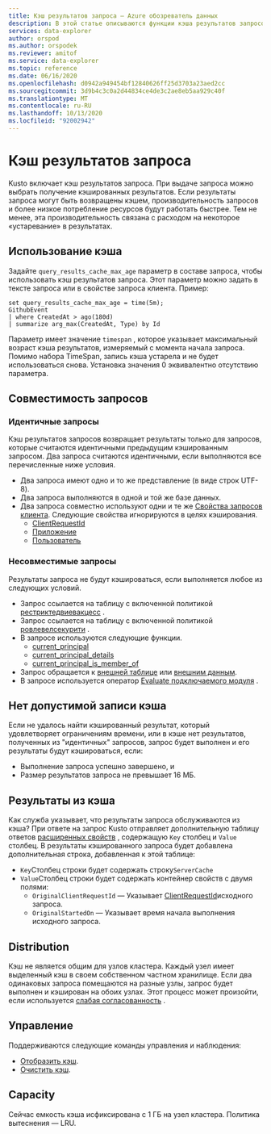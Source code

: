 ```yaml
---
title: Кэш результатов запроса — Azure обозреватель данных
description: В этой статье описываются функции кэша результатов запросов в Azure обозреватель данных.
services: data-explorer
author: orspod
ms.author: orspodek
ms.reviewer: amitof
ms.service: data-explorer
ms.topic: reference
ms.date: 06/16/2020
ms.openlocfilehash: d0942a949454bf12840626ff25d3703a23aed2cc
ms.sourcegitcommit: 3d9b4c3c0a2d44834ce4de3c2ae8eb5aa929c40f
ms.translationtype: MT
ms.contentlocale: ru-RU
ms.lasthandoff: 10/13/2020
ms.locfileid: "92002942"
---
```

# <a name="query-results-cache"></a>Кэш результатов запроса

Kusto включает кэш результатов запроса. При выдаче запроса можно выбрать получение кэшированных результатов. Если результаты запроса могут быть возвращены кэшем, производительность запросов и более низкое потребление ресурсов будут работать быстрее. Тем не менее, эта производительность связана с расходом на некоторое «устаревание» в результатах.

## <a name="use-the-cache"></a>Использование кэша

Задайте `query_results_cache_max_age` параметр в составе запроса, чтобы использовать кэш результатов запроса. Этот параметр можно задать в тексте запроса или в свойстве запроса клиента. Пример:

```kusto
set query_results_cache_max_age = time(5m);
GithubEvent
| where CreatedAt > ago(180d)
| summarize arg_max(CreatedAt, Type) by Id
```

Параметр имеет значение `timespan` , которое указывает максимальный возраст кэша результатов, измеряемый с момента начала запроса. Помимо набора TimeSpan, запись кэша устарела и не будет использоваться снова. Установка значения 0 эквивалентно отсутствию параметра.

## <a name="compatibility-between-queries"></a>Совместимость запросов

### <a name="identical-queries"></a>Идентичные запросы

Кэш результатов запросов возвращает результаты только для запросов, которые считаются идентичными предыдущим кэшированным запросом. Два запроса считаются идентичными, если выполняются все перечисленные ниже условия.

* Два запроса имеют одно и то же представление (в виде строк UTF-8).
* Два запроса выполняются в одной и той же базе данных.
* Два запроса совместно используют одни и те же [Свойства запросов клиента](../api/netfx/request-properties.md). Следующие свойства игнорируются в целях кэширования.
   * [ClientRequestId](../api/netfx/request-properties.md#the-clientrequestid-x-ms-client-request-id-named-property)
   * [Приложение](../api/netfx/request-properties.md#the-application-x-ms-app-named-property)
   * [Пользователь](../api/netfx/request-properties.md#the-user-x-ms-user-named-property)

### <a name="incompatible-queries"></a>Несовместимые запросы

Результаты запроса не будут кэшироваться, если выполняется любое из следующих условий.
 
* Запрос ссылается на таблицу с включенной политикой [рестриктедвиевакцесс](../management/restrictedviewaccesspolicy.md) .
* Запрос ссылается на таблицу с включенной политикой [ровлевелсекурити](../management/rowlevelsecuritypolicy.md) .
* В запросе используются следующие функции.
    * [current_principal](current-principalfunction.md)
    * [current_principal_details](current-principal-detailsfunction.md)
    * [current_principal_is_member_of](current-principal-ismemberoffunction.md)
* Запрос обращается к [внешней таблице](schema-entities/externaltables.md) или [внешним данным](externaldata-operator.md).
* В запросе используется оператор [Evaluate подключаемого модуля](evaluateoperator.md) .

## <a name="no-valid-cache-entry"></a>Нет допустимой записи кэша

Если не удалось найти кэшированный результат, который удовлетворяет ограничениям времени, или в кэше нет результатов, полученных из "идентичных" запросов, запрос будет выполнен и его результаты будут кэшироваться, если: 

* Выполнение запроса успешно завершено, и
* Размер результатов запроса не превышает 16 МБ.

## <a name="results-from-the-cache"></a>Результаты из кэша

Как служба указывает, что результаты запроса обслуживаются из кэша?
При ответе на запрос Kusto отправляет дополнительную таблицу ответов [расширенных свойств](../api/rest/response.md) , содержащую `Key` столбец и `Value` столбец.
В результаты кэшированного запроса будет добавлена дополнительная строка, добавленная к этой таблице:
* `Key`Столбец строки будет содержать строку`ServerCache`
* `Value`Столбец строки будет содержать контейнер свойств с двумя полями:
   * `OriginalClientRequestId` — Указывает [ClientRequestId](../api/netfx/request-properties.md#the-clientrequestid-x-ms-client-request-id-named-property)исходного запроса.
   * `OriginalStartedOn` — Указывает время начала выполнения исходного запроса.

## <a name="distribution"></a>Distribution

Кэш не является общим для узлов кластера. Каждый узел имеет выделенный кэш в своем собственном частном хранилище. Если два одинаковых запроса помещаются на разные узлы, запрос будет выполнен и кэширован на обоих узлах. Этот процесс может произойти, если используется [слабая согласованность](../concepts/queryconsistency.md) .

## <a name="management"></a>Управление

Поддерживаются следующие команды управления и наблюдения:

* [Отобразить кэш](../management/show-query-results-cache-command.md).
* [Очистить кэш](../management/clear-query-results-cache-command.md).

## <a name="capacity"></a>Capacity

Сейчас емкость кэша исфиксирована с 1 ГБ на узел кластера.
Политика вытеснения — LRU.
